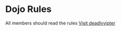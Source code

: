 Dojo Rules
==========

All members should read the rules
[Visit deadlyvipter]("https://github.com/deadlyvipers")
